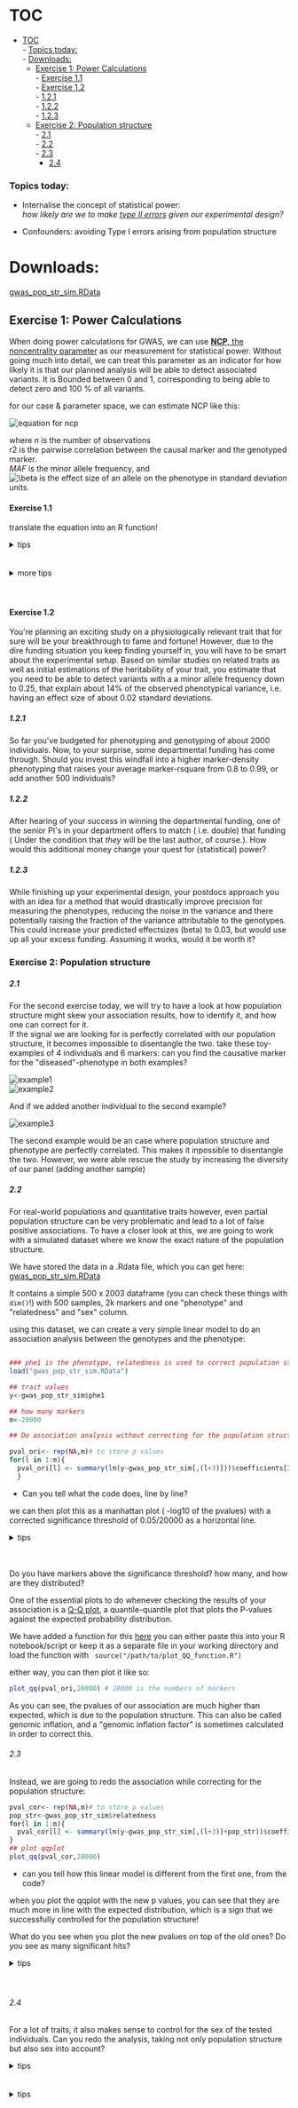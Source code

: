 # TOC
<!-- TOC depthFrom:1 depthTo:6 withLinks:1 updateOnSave:0 orderedList:0 -->

- [TOC](#toc)  
		- [Topics today:](#topics-today)  
			- [Downloads:](#downloads)  
	- [Exercise 1: Power Calculations](#exercise-1-power-calculations)  
			- [Exercise 1.1](#exercise-11)  
			- [Exercise 1.2](#exercise-12)  
				- [1.2.1](#121)  
				- [1.2.2](#122)  
				- [1.2.3](#123)  
	- [Exercise 2: Population structure](#exercise-2-population-structure)  
			- [2.1](#21)  
			- [2.2](#22)  
			- [2.3](#23)
      - [2.4](#24)  

<!-- /TOC -->
### Topics today:
 - Internalise the concept of statistical power:  
*how likely are we to make [type II errors](https://en.wikipedia.org/wiki/Type_I_and_type_II_errors) given our experimental design?*

 - Confounders: avoiding Type I errors arising from population structure

# Downloads:

<a id="raw-url" href="https://raw.githubusercontent.com/troe27/UU-GWAS04/master/data/gwas_pop_str_sim.RData">gwas_pop_str_sim.RData</a>


## Exercise 1: Power Calculations

When doing power calculations for GWAS, we can use [**NCP**, the noncentrality parameter](https://en.wikipedia.org/wiki/Noncentrality_parameter) as our measurement for statistical power. Without going much into detail, we can treat this parameter as an indicator for how likely it is that our planned analysis will be able to detect associated variants. It is Bounded between 0 and 1, corresponding to being able to detect zero and 100 % of all variants.

for our case & parameter space, we can estimate NCP like this:  

![equation for ncp](figures/NCP.png)

where
*n* is the number of observations  
r2 is the pairwise correlation between the causal marker and the genotyped marker.  
*MAF* is the minor allele frequency, and  
![\beta](https://render.githubusercontent.com/render/math?math=%5Cbeta) is the effect size of an allele on the phenotype in standard deviation units.

#### Exercise 1.1
  translate the equation into an R function!
  <details><summary>tips</summary>
  <p>

  ```R
  function_name <- function(variableA, variableB, variableC){
    output <- do_something.with(variableA, variableB, variableC)
    return(output)
  }
  ```


  </p>
  </details>


  <br>
  <br>

  <details><summary>more tips</summary>
  <p>

  ```R
  pow.calc <- function(n, rsquare, maf, beta){
    ncp <- n*rsquare*2*maf*(1-maf)*beta*beta
    return(ncp)
  }
  ```


  </p>
  </details>


  <br>
  <br>


#### Exercise 1.2
  You're planning an exciting study on a physiologically relevant trait that for sure will be your breakthrough to fame and fortune!
  However, due to the dire funding situation you keep finding yourself in, you will have to be smart about the experimental setup.
  Based on similar studies on related traits as well as initial estimations of the heritability of your trait, you estimate that you need to be able to detect variants with a a minor allele frequency down to 0.25, that explain about 14% of the observed phenotypical variance, i.e. having an effect size of about 0.02 standard deviations.

##### 1.2.1
  So far you've budgeted for phenotyping and genotyping of about 2000 individuals. Now, to your surprise, some departmental funding has come through.
  Should you invest this windfall into a higher marker-density phenotyping that raises your average marker-rsquare from 0.8 to 0.99, or add another 500 individuals?

##### 1.2.2
  After hearing of your success in winning the departmental funding, one of the senior PI's in your department offers to match ( i.e. double) that funding ( Under the condition that *they* will be the last author, of course.). How would this additional money change your quest for (statistical) power?

##### 1.2.3
  While finishing up your experimental design, your postdocs approach you with an idea for a method that would drastically improve precision for measuring the phenotypes, reducing the noise in the variance and there potentially raising the fraction of the variance attributable to the genotypes. This could increase your predicted effectsizes (beta) to 0.03, but would use up all your excess funding. Assuming it works, would it be worth it?

### Exercise 2: Population structure

##### 2.1
For the second exercise today, we will try to have a look at how population structure might skew your association results, how to identify it, and how one can correct for it.  
If the signal we are looking for is perfectly correlated with our population structure, it becomes impossible to disentangle the two. take these toy-examples of 4 individuals and 6 markers: can you find the causative marker for the "diseased"-phenotype in both examples?

![example1](figures/toy1.png)  
![example2](figures/toy2.png)  





 And if we added another individual to the second example?

![example3](figures/toy3.png)

The second example would be an case where population structure and phenotype are perfectly correlated. This makes it inpossible to disentangle the two. However, we were able rescue the study by increasing the diversity of our panel (adding another sample)

##### 2.2
For real-world populations and quantitative traits however, even partial population structure can be very problematic and lead to a lot of false positive associations. To have a closer look at this, we are going to work with a simulated dataset where we know the exact nature of the population structure.

We have stored the data in a .Rdata file, which you can get here:
<a id="raw-url" href="https://raw.githubusercontent.com/troe27/UU-GWAS04/master/data/gwas_pop_str_sim.RData">gwas_pop_str_sim.RData</a>


It contains a simple 500 x 2003 dataframe (you can check these things with ```dim()```!)
with 500 samples, 2k markers and one "phenotype" and "relatedness" and "sex" column.

using this dataset, we can create a very simple linear model to do an association analysis between the genotypes and the phenotype:

```R

### phe1 is the phenotype, relatedness is used to correct population structure.
load("gwas_pop_str_sim.RData")

## trait values
y<-gwas_pop_str_sim$phe1

## how many markers
m<-20000

## Do association analysis without correcting for the population structure:

pval_ori<- rep(NA,m)# to store p values
for(l in 1:m){
  pval_ori[l] <- summary(lm(y~gwas_pop_str_sim[,(l+3)]))$coefficients[2,4]
  }
```

- Can you tell what the code does, line by line?

we can then plot this as a manhattan plot ( -log10 of the pvalues) with a corrected significance threshold of 0.05/20000 as a horizontal line.


<details><summary>tips</summary>
<p>

```R
library("ggplot2")
pval_uncorrected <- data.frame(pval_ori) # make into dataframe

# we are using a bonferroni correction, which is a very simple and stringent measure of correcting for multiple testing:
significance_threshold = 0.05/20000

ggplot(data=pval1)+
  geom_point(mapping=aes(y=-log10(pval_ori), x=1:m),color='black', alpha=0.5)+
  geom_abline(, color='red', slope = 0, intercept =-log10(significance_threshold))

```

</p>
</details>


<br>
<br>

Do you have markers above the significance threshold? how many, and how are they distributed?


One of the essential plots to do whenever checking the results of your association is a [Q-Q plot](https://en.wikipedia.org/wiki/Q%E2%80%93Q_plot), a quantile-quantile plot that plots the P-values against the expected probability distribution.



We have added a function for this [here](/scripts/plot_QQ_function.R)
you can either paste this into your R notebook/script or keep it as a separate file in your working directory and load the function with `` source("/path/to/plot_QQ_function.R")``

either way, you can then plot it like so:
```R
plot_qq(pval_ori,20000) # 20000 is the numbers of markers
```

As you can see, the pvalues of our association are much higher than expected, which is due to the population structure.
This can also be called genomic inflation, and a "genomic inflation factor" is sometimes calculated in order to correct this.

###### 2.3
Instead, we are going to redo the association while correcting for the population structure:

```R
pval_cor<- rep(NA,m)# to store p values
pop_str<-gwas_pop_str_sim$relatedness
for(l in 1:m){
  pval_cor[l] <- summary(lm(y~gwas_pop_str_sim[,(l+3)]+pop_str))$coefficients[2,4]
}
## plot qqplot
plot_qq(pval_cor,20000)

```

- can you tell how this linear model is different from the first one, from the code?

when you plot the qqplot with the new p values, you can see that they are much more in line with the expected distribution, which is a sign that we successfully controlled for the population structure!

What do you see when you plot the new pvalues on top of the old ones?
Do you see as many significant hits?


<details><summary>tips</summary>
<p>

```R
pval2 <- data.frame(pval_cor)

ggplot(data=pval1)+geom_point(mapping=aes(y=-log10(pval_ori), x=1:m),color='black', alpha=0.5)+
   geom_abline(, color='red', slope = 0, intercept = -log10(0.05/20000))+  
   geom_point(data=pval2, mapping=aes(y=-log10(pval_cor), x=1:m),color='red', alpha=0.5)

```

</p>
</details>


<br>
<br>


###### 2.4

For a lot of traits, it also makes sense to control for the sex of the tested individuals. Can you redo the analysis, taking not only population structure but also sex into account?


<details><summary>tips</summary>
<p>

- you will need to add sex to the linear model that tests each marker for association with the phenotype.
whereas it before was ``phe1 ~ genotype + popstruc``,(phenotype as a function of genotype and population structure) you now have to add sex to the equation as well.

</p>
</details>


<br>
<br>


<details><summary>tips</summary>
<p>

```R
pval_cor_sex<- rep(NA,m)# to store p values
pop_str<-gwas_pop_str_sim$relatedness
sex <- gwas_pop_str_sim$sex
for(l in 1:m){
  pval_cor_sex[l] <- summary(lm(y~gwas_pop_str_sim[,(l+3)]+pop_str+sex))$coefficients[2,4]
}

pval3 <- data.frame(pval_cor_sex)


ggplot(data=pval1)+
  #geom_point(mapping=aes(y=-log10(pval_ori), x=1:m),color='black', alpha=0.5)+
  geom_abline(color='red', slope = 0, intercept = -log10(0.05/20000))+
  geom_point(data=pval2, mapping=aes(y=-log10(pval_cor), x=1:m),color='red', alpha=0.5)+
  geom_point(data=pval3, mapping=aes(y=-log10(pval_cor_sex), x=1:m),color='Blue', alpha=0.5)

```

</p>
</details>


<br>
<br>
